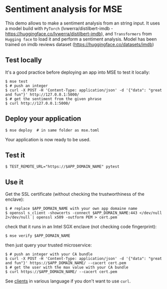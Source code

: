 # Sentiment analysis for MSE

This demo allows to make a sentiment analysis from an string input.
It uses a model build with `PyTorch` (lvwerra/distilbert-imdb - https://huggingface.co/lvwerra/distilbert-imdb), and `Transformers` from `Hugging face` to load it and perform a sentiment analysis.
Model has been trained on imdb reviews dataset (https://huggingface.co/datasets/imdb)

## Test locally

It's a good practice before deploying an app into MSE to test it locally:

```console
$ mse test
$ # push an integer
$ curl -X POST -H 'Content-Type: application/json' -d '{"data": "great and fun"}' http://127.0.0.1:5000/
$ # get the sentiment from the given phrase
$ curl http://127.0.0.1:5000/
```

## Deploy your application

```console
$ mse deploy  # in same folder as mse.toml
```

Your application is now ready to be used.

## Test it

```console
$ TEST_REMOTE_URL="https://$APP_DOMAIN_NAME" pytest
```

## Use it

Get the SSL certificate (without checking the trustworthiness of the enclave):

```console
$ # replace $APP_DOMAIN_NAME with your own app domaine name
$ openssl s_client -showcerts -connect $APP_DOMAIN_NAME:443 </dev/null 2>/dev/null | openssl x509 -outform PEM > cert.pem
```

check that it runs in an Intel SGX enclave (not checking code fingerprint):

```console
$ mse verify $APP_DOMAIN_NAME
```

then just query your trusted microservice:

```console
$ # push an integer with your CA bundle
$ curl -X POST -H 'Content-Type: application/json' -d '{"data": "great and fun"}' https://$APP_DOMAIN_NAME/ --cacert cert.pem
$ # get the user with the max value with your CA bundle
$ curl https://$APP_DOMAIN_NAME/ --cacert cert.pem
```

See [clients](client/) in various language if you don't want to use `curl`.
